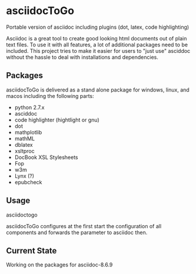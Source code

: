 asciidocToGo
============

Portable version of asciidoc including plugins (dot, latex, code highlighting) 

Asciidoc is a great tool to create good looking html documents out of plain text files.
To use it with all features, a lot of additional packages need to be included.
This project tries to make it easier for users to "just use" asciddoc without the hassle
to deal with installations and dependencies.

Packages
--------

asciidocToGo is delivered as a stand alone package for windows, linux, and macos
including the following parts:

* python 2.7.x
* asciddoc
* code highlighter (hightlight or gnu)
* dot
* mathplotlib
* mathML
* dblatex
* xsltproc
* DocBook XSL Stylesheets
* Fop
* w3m
* Lynx (?)
* epubcheck

Usage
-----

asciidoctogo <options> <filename>

asciidocToGo configures at the first start the configuration of all
components and forwards the parameter to asciidoc then.

Current State
-------------

Working on the packages for asciidoc-8.6.9











